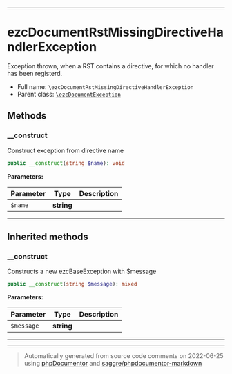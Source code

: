 ***

# ezcDocumentRstMissingDirectiveHandlerException

Exception thrown, when a RST contains a directive, for which no handler has
been registerd.



* Full name: `\ezcDocumentRstMissingDirectiveHandlerException`
* Parent class: [`\ezcDocumentException`](./ezcDocumentException.md)




## Methods


### __construct

Construct exception from directive name

```php
public __construct(string $name): void
```








**Parameters:**

| Parameter | Type | Description |
|-----------|------|-------------|
| `$name` | **string** |  |




***


## Inherited methods


### __construct

Constructs a new ezcBaseException with $message

```php
public __construct(string $message): mixed
```








**Parameters:**

| Parameter | Type | Description |
|-----------|------|-------------|
| `$message` | **string** |  |




***


***
> Automatically generated from source code comments on 2022-06-25 using [phpDocumentor](http://www.phpdoc.org/) and [saggre/phpdocumentor-markdown](https://github.com/Saggre/phpDocumentor-markdown)

